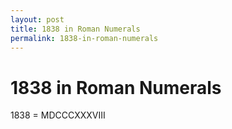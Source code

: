```yaml
---
layout: post
title: 1838 in Roman Numerals
permalink: 1838-in-roman-numerals
---
```


# 1838 in Roman Numerals

1838 = MDCCCXXXVIII
